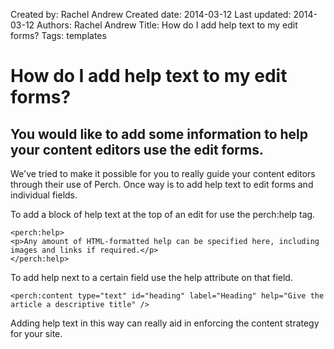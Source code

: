 Created by: Rachel Andrew
Created date: 2014-03-12
Last updated: 2014-03-12
Authors: Rachel Andrew
Title: How do I add help text to my edit forms?
Tags: templates

# How do I add help text to my edit forms?

## You would like to add some information to help your content editors use the edit forms.

We've tried to make it possible for you to really guide your content editors through their use of Perch. Once way is to add help text to edit forms and individual fields.

To add a block of help text at the top of an edit for use the perch:help tag.

    <perch:help>
    <p>Any amount of HTML-formatted help can be specified here, including images and links if required.</p>
    </perch:help>

To add help next to a certain field use the help attribute on that field.

    <perch:content type="text" id="heading" label="Heading" help="Give the article a descriptive title" />

Adding help text in this way can really aid in enforcing the content strategy for your site.